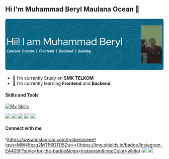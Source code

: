 ## Hi I'm Muhammad Beryl Maulana Ocean 👋

![Muhammad Beryl](img/banner%20github.png)

<!--
**MuhammadBeryl/MuhammadBeryl** is a ✨ _special_ ✨ repository because its `README.md` (this file) appears on your GitHub profile.

Here are some ideas to get you started:

- 🔭 I’m currently working on ...
- 🌱 I’m currently learning ...
- 👯 I’m looking to collaborate on ...
- 🤔 I’m looking for help with ...
- 💬 Ask me about ...
- 📫 How to reach me: ...
- 😄 Pronouns: ...
- ⚡ Fun fact: ...
-->

- 🔭 I’m currently Study on **SMK TELKOM**
- 🌱 I’m currently learning **Frontend** and **Backend**

#### Skills and Tools

[![My Skills](https://skillicons.dev/icons?i=javascript,typescript,html,nodejs,react,vscode,postman,figma,&theme=light)](https://skillicons.dev)

<img src="https://img.shields.io/badge/JavaScript-323330?style=for-the-badge&logo=javascript&logoColor=F7DF1E" />
<img src="https://img.shields.io/badge/HTML5-E34F26?style=for-the-badge&logo=html5&logoColor=white" />
<img src="https://img.shields.io/badge/React-20232A?style=for-the-badge&logo=react&logoColor=61DAFB" />
<img src="https://img.shields.io/badge/VSCode-0078D4?style=for-the-badge&logo=visual%20studio%20code&logoColor=white" />
<img src="https://img.shields.io/badge/Node%20js-339933?style=for-the-badge&logo=nodedotjs&logoColor=white" />

#### Connect with me

![https://www.instagram.com/ryllbeniiceee?igsh=MW45bzg2MTF6OTR5Zw==](https://img.shields.io/badge/Instagram-E4405F?style=for-the-badge&logo=instagram&logoColor=white)  ![](https://img.shields.io/badge/GitHub-100000?style=for-the-badge&logo=github&logoColor=white) ![](https://img.shields.io/badge/LinkedIn-0077B5?style=for-the-badge&logo=linkedin&logoColor=white)